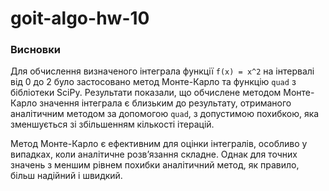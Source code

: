 # goit-algo-hw-10

### Висновки

Для обчислення визначеного інтеграла функції `f(x) = x^2` на інтервалі від 0 до 2 було застосовано метод Монте-Карло та функцію `quad` з бібліотеки SciPy. Результати показали, що обчислене методом Монте-Карло значення інтеграла є близьким до результату, отриманого аналітичним методом за допомогою `quad`, з допустимою похибкою, яка зменшується зі збільшенням кількості ітерацій.

Метод Монте-Карло є ефективним для оцінки інтегралів, особливо у випадках, коли аналітичне розв’язання складне. Однак для точних значень з меншим рівнем похибки аналітичний метод, як правило, більш надійний і швидкий.
